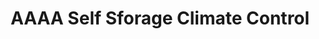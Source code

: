 ---
title: "AAAA Self Sforage Climate Control"
url: /virginia-beach/aaaa-self-sforage-climate-control/
shop: Mieten
---